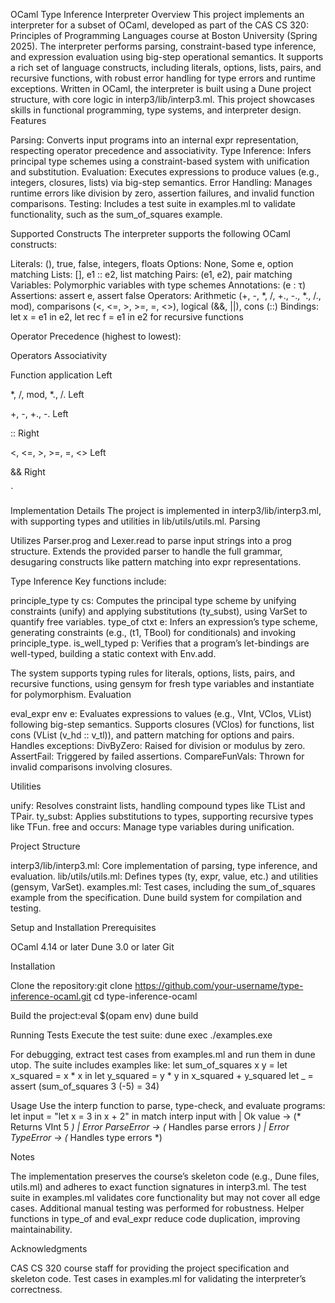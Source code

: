 OCaml Type Inference Interpreter
Overview
This project implements an interpreter for a subset of OCaml, developed as part of the CAS CS 320: Principles of Programming Languages course at Boston University (Spring 2025). The interpreter performs parsing, constraint-based type inference, and expression evaluation using big-step operational semantics. It supports a rich set of language constructs, including literals, options, lists, pairs, and recursive functions, with robust error handling for type errors and runtime exceptions.
Written in OCaml, the interpreter is built using a Dune project structure, with core logic in interp3/lib/interp3.ml. This project showcases skills in functional programming, type systems, and interpreter design.
Features

Parsing: Converts input programs into an internal expr representation, respecting operator precedence and associativity.
Type Inference: Infers principal type schemes using a constraint-based system with unification and substitution.
Evaluation: Executes expressions to produce values (e.g., integers, closures, lists) via big-step semantics.
Error Handling: Manages runtime errors like division by zero, assertion failures, and invalid function comparisons.
Testing: Includes a test suite in examples.ml to validate functionality, such as the sum_of_squares example.

Supported Constructs
The interpreter supports the following OCaml constructs:

Literals: (), true, false, integers, floats
Options: None, Some e, option matching
Lists: [], e1 :: e2, list matching
Pairs: (e1, e2), pair matching
Variables: Polymorphic variables with type schemes
Annotations: (e : τ)
Assertions: assert e, assert false
Operators: Arithmetic (+, -, *, /, +., -., *., /., mod), comparisons (<, <=, >, >=, =, <>), logical (&&, ||), cons (::)
Bindings: let x = e1 in e2, let rec f = e1 in e2 for recursive functions

Operator Precedence (highest to lowest):



Operators
Associativity



Function application
Left


*, /, mod, *., /.
Left


+, -, +., -.
Left


::
Right


<, <=, >, >=, =, <>
Left


&&
Right


`



Implementation Details
The project is implemented in interp3/lib/interp3.ml, with supporting types and utilities in lib/utils/utils.ml.
Parsing

Utilizes Parser.prog and Lexer.read to parse input strings into a prog structure.
Extends the provided parser to handle the full grammar, desugaring constructs like pattern matching into expr representations.

Type Inference
Key functions include:

principle_type ty cs: Computes the principal type scheme by unifying constraints (unify) and applying substitutions (ty_subst), using VarSet to quantify free variables.
type_of ctxt e: Infers an expression’s type scheme, generating constraints (e.g., (t1, TBool) for conditionals) and invoking principle_type.
is_well_typed p: Verifies that a program’s let-bindings are well-typed, building a static context with Env.add.

The system supports typing rules for literals, options, lists, pairs, and recursive functions, using gensym for fresh type variables and instantiate for polymorphism.
Evaluation

eval_expr env e: Evaluates expressions to values (e.g., VInt, VClos, VList) following big-step semantics.
Supports closures (VClos) for functions, list cons (VList (v_hd :: v_tl)), and pattern matching for options and pairs.
Handles exceptions:
DivByZero: Raised for division or modulus by zero.
AssertFail: Triggered by failed assertions.
CompareFunVals: Thrown for invalid comparisons involving closures.



Utilities

unify: Resolves constraint lists, handling compound types like TList and TPair.
ty_subst: Applies substitutions to types, supporting recursive types like TFun.
free and occurs: Manage type variables during unification.

Project Structure

interp3/lib/interp3.ml: Core implementation of parsing, type inference, and evaluation.
lib/utils/utils.ml: Defines types (ty, expr, value, etc.) and utilities (gensym, VarSet).
examples.ml: Test cases, including the sum_of_squares example from the specification.
Dune build system for compilation and testing.

Setup and Installation
Prerequisites

OCaml 4.14 or later
Dune 3.0 or later
Git

Installation

Clone the repository:git clone https://github.com/your-username/type-inference-ocaml.git
cd type-inference-ocaml


Build the project:eval $(opam env)
dune build



Running Tests
Execute the test suite:
dune exec ./examples.exe

For debugging, extract test cases from examples.ml and run them in dune utop. The suite includes examples like:
let sum_of_squares x y =
    let x_squared = x * x in
    let y_squared = y * y in
    x_squared + y_squared
let _ = assert (sum_of_squares 3 (-5) = 34)

Usage
Use the interp function to parse, type-check, and evaluate programs:
let input = "let x = 3 in x + 2" in
match interp input with
| Ok value -> (* Returns VInt 5 *)
| Error ParseError -> (* Handles parse errors *)
| Error TypeError -> (* Handles type errors *)

Notes

The implementation preserves the course’s skeleton code (e.g., Dune files, utils.ml) and adheres to exact function signatures in interp3.ml.
The test suite in examples.ml validates core functionality but may not cover all edge cases. Additional manual testing was performed for robustness.
Helper functions in type_of and eval_expr reduce code duplication, improving maintainability.

Acknowledgments

CAS CS 320 course staff for providing the project specification and skeleton code.
Test cases in examples.ml for validating the interpreter’s correctness.


